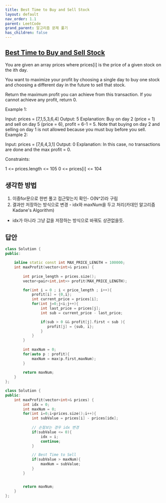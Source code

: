 ```yaml
---
title: Best Time to Buy and Sell Stock
layout: default
nav_order: 1.1
parent: LeetCode
grand_parent: 알고리즘 문제 풀기
has_children: false
---
```



## [Best Time to Buy and Sell Stock](https://leetcode.com/problems/best-time-to-buy-and-sell-stock/description/)
You are given an array prices where prices[i] is the price of a given stock on the ith day.

You want to maximize your profit by choosing a single day to buy one stock and choosing a different day in the future to sell that stock.

Return the maximum profit you can achieve from this transaction. If you cannot achieve any profit, return 0.

 

Example 1:

Input: prices = [7,1,5,3,6,4]
Output: 5
Explanation: Buy on day 2 (price = 1) and sell on day 5 (price = 6), profit = 6-1 = 5.
Note that buying on day 2 and selling on day 1 is not allowed because you must buy before you sell.
Example 2:

Input: prices = [7,6,4,3,1]
Output: 0
Explanation: In this case, no transactions are done and the max profit = 0.
 

Constraints:

1 <= prices.length <= 105
0 <= prices[i] <= 104

## 생각한 방법
1. 이중for문으로 한번 풀고 접근맞는지 확인- O(N^2)라 구림
2. 결과만 저장하는 방식으로 변경 - idx와 maxNum을 두고 처리(카데인 알고리즘 Kadane's Algorithm)
- idx가 아니라 그냥 값을 저장하는 방식으로 바꿔도 상관없을듯.


## 답안
```c++
class Solution {
public:

    inline static const int MAX_PRICE_LENGTH = 100000; 
    int maxProfit(vector<int>& prices) {
        
        int price_length = prices.size();
        vector<pair<int,int>> profit(MAX_PRICE_LENGTH);

        for(int i = 0 ; i < price_length ; i++){
            profit[i] = {0,i};
            int current_price = prices[i];
            for(int j=0;j<i;j++){
                int last_price = prices[j];
                int sub = current_price - last_price;

                if(sub > 0 && profit[j].first < sub ){
                   profit[j] = {sub, i};
                }
            }
        }
        
        int maxNum = 0;
        for(auto p : profit){
            maxNum = max(p.first,maxNum);
        }
        
        return maxNum;
    }
};
```

```c++
class Solution {
public:
    int maxProfit(vector<int>& prices) {
        int idx = 0;
        int maxNum = 0;
        for(int i=0;i<prices.size();i++){
            int subValue = prices[i] - prices[idx];
            
            // 손절보는 경우 idx 변경
            if(subValue <= 0){
                idx = i;
                continue;
            }

            // Best Time to Sell
            if(subValue > maxNum){
                maxNum = subValue;
            }
        }


        return maxNum;
    }
};
```